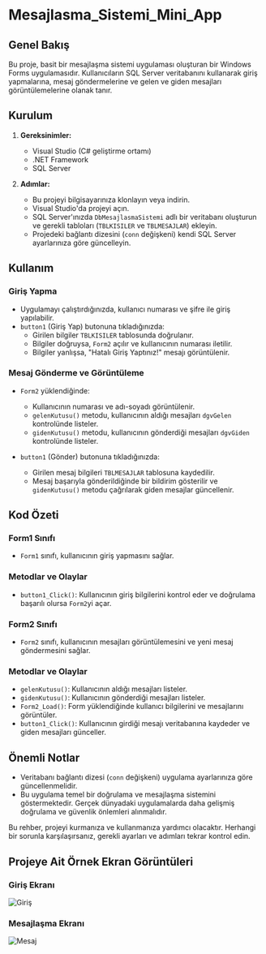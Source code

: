 # Mesajlasma_Sistemi_Mini_App

## Genel Bakış

Bu proje, basit bir mesajlaşma sistemi uygulaması oluşturan bir Windows Forms uygulamasıdır. Kullanıcıların SQL Server veritabanını kullanarak giriş yapmalarına, mesaj göndermelerine ve gelen ve giden mesajları görüntülemelerine olanak tanır.

## Kurulum

1. **Gereksinimler:**
    - Visual Studio (C# geliştirme ortamı)
    - .NET Framework
    - SQL Server

2. **Adımlar:**
    - Bu projeyi bilgisayarınıza klonlayın veya indirin.
    - Visual Studio'da projeyi açın.
    - SQL Server'ınızda `DbMesajlasmaSistemi` adlı bir veritabanı oluşturun ve gerekli tabloları (`TBLKISILER` ve `TBLMESAJLAR`) ekleyin.
    - Projedeki bağlantı dizesini (`conn` değişkeni) kendi SQL Server ayarlarınıza göre güncelleyin.

## Kullanım

### Giriş Yapma

- Uygulamayı çalıştırdığınızda, kullanıcı numarası ve şifre ile giriş yapılabilir.
- `button1` (Giriş Yap) butonuna tıkladığınızda:
    - Girilen bilgiler `TBLKISILER` tablosunda doğrulanır.
    - Bilgiler doğruysa, `Form2` açılır ve kullanıcının numarası iletilir.
    - Bilgiler yanlışsa, "Hatalı Giriş Yaptınız!" mesajı görüntülenir.

### Mesaj Gönderme ve Görüntüleme

- `Form2` yüklendiğinde:
    - Kullanıcının numarası ve adı-soyadı görüntülenir.
    - `gelenKutusu()` metodu, kullanıcının aldığı mesajları `dgvGelen` kontrolünde listeler.
    - `gidenKutusu()` metodu, kullanıcının gönderdiği mesajları `dgvGiden` kontrolünde listeler.

- `button1` (Gönder) butonuna tıkladığınızda:
    - Girilen mesaj bilgileri `TBLMESAJLAR` tablosuna kaydedilir.
    - Mesaj başarıyla gönderildiğinde bir bildirim gösterilir ve `gidenKutusu()` metodu çağrılarak giden mesajlar güncellenir.

## Kod Özeti

### Form1 Sınıfı

- `Form1` sınıfı, kullanıcının giriş yapmasını sağlar.

### Metodlar ve Olaylar

- `button1_Click()`: Kullanıcının giriş bilgilerini kontrol eder ve doğrulama başarılı olursa `Form2`yi açar.

### Form2 Sınıfı

- `Form2` sınıfı, kullanıcının mesajları görüntülemesini ve yeni mesaj göndermesini sağlar.

### Metodlar ve Olaylar

- `gelenKutusu()`: Kullanıcının aldığı mesajları listeler.
- `gidenKutusu()`: Kullanıcının gönderdiği mesajları listeler.
- `Form2_Load()`: Form yüklendiğinde kullanıcı bilgilerini ve mesajlarını görüntüler.
- `button1_Click()`: Kullanıcının girdiği mesajı veritabanına kaydeder ve giden mesajları günceller.

## Önemli Notlar

- Veritabanı bağlantı dizesi (`conn` değişkeni) uygulama ayarlarınıza göre güncellenmelidir.
- Bu uygulama temel bir doğrulama ve mesajlaşma sistemini göstermektedir. Gerçek dünyadaki uygulamalarda daha gelişmiş doğrulama ve güvenlik önlemleri alınmalıdır.

Bu rehber, projeyi kurmanıza ve kullanmanıza yardımcı olacaktır. Herhangi bir sorunla karşılaşırsanız, gerekli ayarları ve adımları tekrar kontrol edin.

## Projeye Ait Örnek Ekran Görüntüleri
### Giriş Ekranı
![Giriş](https://github.com/huseynaktas/Mesajlasma_Sistemi_Mini_App/assets/114494075/a440dcf3-c946-4cf8-9790-a2e0e247ea69)

### Mesajlaşma Ekranı
![Mesaj](https://github.com/huseynaktas/Mesajlasma_Sistemi_Mini_App/assets/114494075/85c00e88-d6b4-4d34-a2d8-cf9864b0358c)

